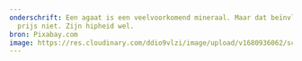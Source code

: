 ```yaml
---
onderschrift: Een agaat is een veelvoorkomend mineraal. Maar dat beïnvloedt de
  prijs niet. Zijn hipheid wel.
bron: Pixabay.com
image: https://res.cloudinary.com/ddio9vlzi/image/upload/v1680936062/sciencegeek/posts/agaat-geslepen-mineralen.jpg
---
```

